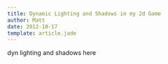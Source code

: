 ```yaml
---
title: Dynamic Lighting and Shadows in my 2d Game
author: Matt
date: 2012-10-17
template: article.jade
---
```

dyn lighting and shadows here

